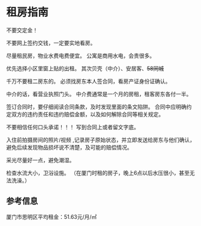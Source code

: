 # 租房指南

不要交定金！

不要网上签约交钱，一定要实地看房。

尽量租民房，物业水费电费便宜。
公寓是商用水电，会贵很多。

优先选择小区里窗上贴的出租。
其次贝壳（中介）、安居客、~~58同城~~

千万不要租二房东的。
必须找房东本人签合同，看房产证身份证确认。

中介的话，看营业执照门头。
中介费通常是一个月的房租，租客房东各付一半。

签订合同时，要仔细阅读合同条款，及时发现里面的条文陷阱。
合同中应明确约定双方的违约责任和违约赔偿金额，以及如何解除合同等相关规定。

不要相信任何口头承诺！！！
写到合同上或者留文字底。

入住前拍摄房间的照片/视频 ,记录房子原始状态，并立即发送给房东与他们确认，避免后续发现物品损坏说不清楚，及可能的赔偿情况。

采光尽量好一点，避免潮湿。

检查水流大小，卫浴设施。
（在厦门时租的房子，晚上6点以后水压很小，甚至无法洗澡。）

## 参考信息

厦门市思明区平均租金：51.63元/月/㎡
